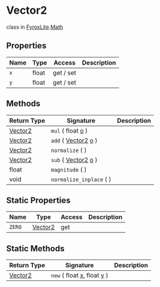 # Vector2
class in [FyroxLite](../../scripting_api.md).[Math](../Math.md)
## Properties
| Name | Type | Access | Description |
|---|---|---|---|
| `x` | float | get / set |  |
| `y` | float | get / set |  |
## Methods
| Return Type | Signature | Description |
|---|---|---|
| [Vector2](../Math/Vector2.md) | `mul` ( float <ins>o</ins> ) |  |
| [Vector2](../Math/Vector2.md) | `add` ( [Vector2](../Math/Vector2.md) <ins>o</ins> ) |  |
| [Vector2](../Math/Vector2.md) | `normalize` (  ) |  |
| [Vector2](../Math/Vector2.md) | `sub` ( [Vector2](../Math/Vector2.md) <ins>o</ins> ) |  |
| float | `magnitude` (  ) |  |
| void | `normalize_inplace` (  ) |  |
## Static Properties
| Name | Type | Access | Description |
|---|---|---|---|
| `ZERO` | [Vector2](../Math/Vector2.md) | get |  |
## Static Methods
| Return Type | Signature | Description |
|---|---|---|
| [Vector2](../Math/Vector2.md) | `new` ( float <ins>x</ins>, float <ins>y</ins> ) |  |

